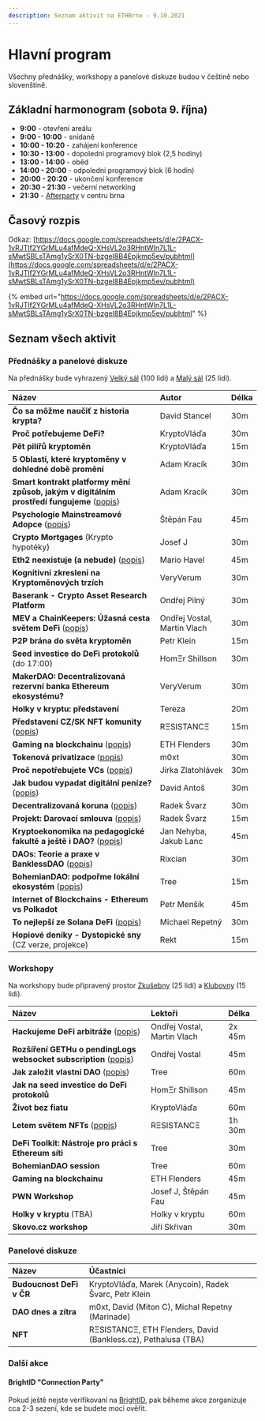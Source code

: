 ```yaml
---
description: Seznam aktivit na ETHBrno - 9.10.2021
---
```


# Hlavní program

Všechny přednášky, workshopy a panelové diskuze budou v češtině nebo slovenštině.

## Základní harmonogram \(sobota 9. října\)

* **9:00** - otevření areálu
* **9:00 - 10:00** - snídaně
* **10:00 - 10:20** - zahájení konference
* **10:30 - 13:00** - dopolední programový blok \(2,5 hodiny\)
* **13:00 - 14:00** - oběd
* **14:00 - 20:00** - odpolední programový blok \(6 hodin\)
* **20:00 - 20:20** - ukončení konference
* **20:30 - 21:30** - večerní networking
* **21:30** - [Afterparty](../doprovodny-program/afterparty-bar-anoda.md) v centru brna

## Časový rozpis

Odkaz: [https://docs.google.com/spreadsheets/d/e/2PACX-1vRJTlf2YGrMLu4afMdeQ-XHsVL2o3RHntWIn7L1L-sMwtSBLsTAmg1ySrX0TN-bzgeI8B4Epjkmp5ev/pubhtml](https://docs.google.com/spreadsheets/d/e/2PACX-1vRJTlf2YGrMLu4afMdeQ-XHsVL2o3RHntWIn7L1L-sMwtSBLsTAmg1ySrX0TN-bzgeI8B4Epjkmp5ev/pubhtml)

{% embed url="https://docs.google.com/spreadsheets/d/e/2PACX-1vRJTlf2YGrMLu4afMdeQ-XHsVL2o3RHntWIn7L1L-sMwtSBLsTAmg1ySrX0TN-bzgeI8B4Epjkmp5ev/pubhtml" %}

## Seznam všech aktivit

### Přednášky a panelové diskuze

Na přednášky bude vyhrazený [Velký sál](../misto-konani/#dostupne-prostory) \(100 lidí\) a [Malý sál](../misto-konani/#dostupne-prostory) \(25 lidí\).

| Název | Autor | Délka |
| :--- | :--- | :--- |
| **Čo sa môžme naučiť z historia krypta?** | David Stancel | 30m |
| **Proč potřebujeme DeFi?** | KryptoVláďa | 30m |
| **Pět pilířů kryptoměn** | KryptoVláďa | 15m |
| **5 Oblastí, které kryptoměny v dohledné době promění** | Adam Kracík | 30m |
| **Smart kontrakt platformy mění způsob, jakým v digitálním prostředí fungujeme** \([popis](prednasky.md#smart-kontrakt-platformy-meni-zpusob-jakym-v-digitalnim-prostredi-fungujeme)\) | Adam Kracík | 30m |
| **Psychologie Mainstreamové Adopce** \([popis](prednasky.md#psychologie-mainstreamove-adopce)\) | Štěpán Fau | 45m |
| **Crypto Mortgages** \(Krypto hypotéky\) | Josef J | 30m |
| **Eth2 neexistuje \(a nebude\)** \([popis](https://ethbrno.gwei.cz/program/prednasky#eth2-neexistuje-a-nebude)\) | Mario Havel | 45m |
| **Kognitivní zkreslení na Kryptoměnových trzích** | VeryVerum | 30m |
| **Baserank - Crypto Asset Research Platform** | Ondřej Pilný | 30m |
| **MEV a ChainKeepers: Úžasná cesta světem DeFi** \([popis](prednasky.md#mev-a-chainkeepers-uzasna-cesta-svetem-defi)\) | Ondřej Vostal, Martin Vlach | 30m |
| **P2P brána do světa kryptoměn** | Petr Klein | 15m |
| **Seed investice do DeFi protokolů** \(do 17:00\) | HomΞr Shillson | 30m |
| **MakerDAO: Decentralizovaná rezervní banka Ethereum ekosystému?** | VeryVerum | 30m |
| **Holky v kryptu: představení** | Tereza | 20m |
| **Představení CZ/SK NFT komunity** \([popis](prednasky.md#predstaveni-cz-sk-nft-komunity)\) | RΞSISTANCΞ | 15m |
| **Gaming na blockchainu** \([popis](prednasky.md#gaming-na-blockchainu)\) | ETH Flenders | 30m |
| **Tokenová privatizace** \([popis](prednasky.md#tokenova-privatizace)\) | m0xt | 30m |
| **Proč nepotřebujete VCs** \([popis](prednasky.md#proc-nepotrebujete-vcs)\) | Jirka Zlatohlávek | 30m |
| **Jak budou vypadat digitální peníze?** \([popis](prednasky.md#jak-budou-vypadat-digitalni-penize)\) | David Antoš | 30m |
| **Decentralizovaná koruna** \([popis](prednasky.md#decentralizovana-koruna)\) | Radek Švarz | 30m |
| **Projekt: Darovací smlouva** \([popis](prednasky.md#projekt-darovaci-smlouva)\) | Radek Švarz | 15m |
| **Kryptoekonomika na pedagogické fakultě a ještě i DAO?** \([popis](prednasky.md#kryptoekonomika-na-pedagogicke-fakulte-a-jeste-i-dao)\) | Jan Nehyba, Jakub Lanc | 45m |
| **DAOs: Teorie a praxe v BanklessDAO** \([popis](prednasky.md#daos-teorie-a-praxe-v-banklessdao)\) | Rixcian | 30m |
| **BohemianDAO: podpořme lokální ekosystém** \([popis](prednasky.md#bohemiandao-podporme-lokalni-ekosystem)\) | Tree | 15m |
| **Internet of Blockchains - Ethereum vs Polkadot** | Petr Menšík | 45m |
| **To nejlepší ze Solana DeFi** \([popis](prednasky.md#to-nejlepsi-ze-solana-defi)\) | Michael Repetný | 30m |
| **Hopiové deníky - Dystopické sny** \(CZ verze, projekce\) | Rekt | 15m |

### Workshopy

Na workshopy bude připravený prostor [Zkušebny](../misto-konani/#dostupne-prostory) \(25 lidí\) a [Klubovny](../misto-konani/#dostupne-prostory) \(15 lidí\).

| Název | Lektoři | Délka |
| :--- | :--- | :--- |
| **Hackujeme DeFi arbitráže** \([popis](workshopy/hackujeme-defi-arbitraze.md)\) | Ondřej Vostal, Martin Vlach | 2x 45m |
| **Rozšíření GETHu o pendingLogs websocket subscription** \([popis](workshopy/rozsireni-gethu-o-pendinglogs-websocket-subscription.md)\) | Ondřej Vostal | 45m |
| **Jak založit vlastní DAO** \([popis](workshopy/jak-zalozit-vlastni-dao.md)\) | Tree | 60m |
| **Jak na seed investice do DeFi protokolů** | HomΞr Shillson | 45m |
| **Život bez fiatu** | KryptoVláďa | 60m |
| **Letem světem NFTs** \([popis](workshopy/letem-svetem-nfts.md)\) | RΞSISTANCΞ | 1h 30m |
| **DeFi Toolkit: Nástroje pro práci s Ethereum síti** | Tree | 30m |
| **BohemianDAO session** | Tree | 60m |
| **Gaming na blockchainu** | ETH Flenders | 45m |
| **PWN Workshop** | Josef J, Štěpán Fau | 45m |
| **Holky v kryptu** \(TBA\) | Holky v kryptu | 60m |
| **Skovo.cz workshop** | Jiří Skřivan | 30m |

### Panelové diskuze

| Název | Účastníci |
| :--- | :--- |
| **Budoucnost DeFi v ČR** | KryptoVláďa, Marek \(Anycoin\), Radek Švarc, Petr Klein |
| **DAO dnes a zítra** | m0xt, David \(Miton C\), Michal Repetny \(Marinade\) |
| **NFT** | RΞSISTANCΞ, ETH Flenders, David \(Bankless.cz\), Pethalusa \(TBA\) |

### Další akce

#### BrightID "Connection Party"

Pokud ještě nejste verifikovaní na [BrightID](https://www.brightid.org/), pak běheme akce zorganizuje cca 2-3 sezení, kde se budete moci ověřit.

